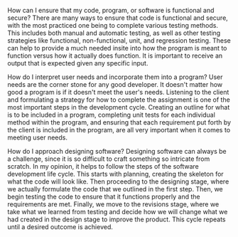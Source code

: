 How can I ensure that my code, program, or software is functional and secure?
There are many ways to ensure that code is functional and secure, with the most practiced one being to complete various testing methods.  This includes both manual and automatic testing, as well as other testing strategies like functional, non-functional, unit, and regression testing.  These can help to provide a much needed insite into how the program is meant to function versus how it actually does function.  It is important to receive an output that is expected given any specific input.

How do I interpret user needs and incorporate them into a program?
User needs are the corner stone for any good developer.  It doesn't matter how good a program is if it doesn't meet the user's needs.  Listening to the client and formulating a strategy for how to complete the assignment is one of the most important steps in the development cycle.  Creating an outline for what is to be included in a program, completing unit tests for each individual method within the program, and ensuring that each requirement put forth by the client is included in the program, are all very important when it comes to meeting user needs.

How do I approach designing software?
Designing software can always be a challenge, since it is so difficult to craft something so intricate from scratch.  In my opinion, it helps to follow the steps of the software development life cycle.  This starts with planning, creating the skeleton for what the code will look like.  Then proceeding to the designing stage, where we actually formulate the code that we outlined in the first step.  Then, we begin testing the code to ensure that it functions properly and the requirements are met. Finally, we move to the revisions stage, where we take what we learned from testing and decide how we will change what we had created in the design stage to improve the product.  This cycle repeats until a desired outcome is achieved.  
